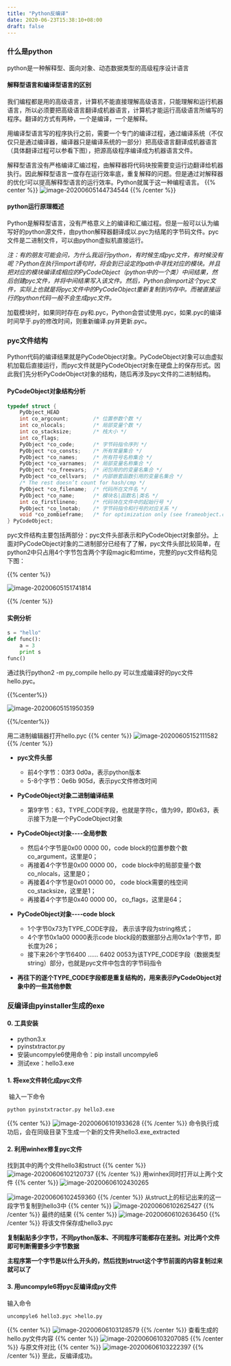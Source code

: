 ```yaml
---
title: "Python反编译"
date: 2020-06-23T15:38:10+08:00
draft: false
---
```


### 什么是python

python是一种解释型、面向对象、动态数据类型的高级程序设计语言

#### 解释型语言和编译型语言的区别

我们编程都是用的高级语言，计算机不能直接理解高级语言，只能理解和运行机器语言，所以必须要把高级语言翻译成机器语言，计算机才能运行高级语言所编写的程序。翻译的方式有两种，一个是编译，一个是解释。

用编译型语言写的程序执行之前，需要一个专门的编译过程，通过编译系统（不仅仅只是通过编译器，编译器只是编译系统的一部分）把高级语言翻译成机器语言（具体翻译过程可以参看下图），把源高级程序编译成为机器语言文件。

解释型语言没有严格编译汇编过程，由解释器将代码块按需要变运行边翻译给机器执行。因此解释型语言一度存在运行效率底，重复解释的问题。但是通过对解释器的优化!可以提高解释型语言的运行效率。Python就属于这一种编程语言。
{{% center %}}
![image-20200605144734544](assets/image-20200605144734544.png)
{{% /center %}}
#### python运行原理概述

Python是解释型语言，没有严格意义上的编译和汇编过程。但是一般可以认为编写好的python源文件，由python解释器翻译成以.pyc为结尾的字节码文件。pyc文件是二进制文件，可以由python虚拟机直接运行。

*注：有的朋友可能会问，为什么我运行python，有时候生成pyc文件，有时候没有呢？Python在执行import语句时，将会到已设定的path中寻找对应的模块。并且把对应的模块编译成相应的PyCodeObject（python中的一个类）中间结果，然后创建pyc文件，并将中间结果写入该文件。然后，Python会import这个pyc文件，实际上也就是将pyc文件中的PyCodeObject重新复制到内存中。而被直接运行的python代码一般不会生成pyc文件。*

加载模块时，如果同时存在.py和.pyc，Python会尝试使用.pyc，如果.pyc的编译时间早于.py的修改时间，则重新编译.py并更新.pyc。

### pyc文件结构

Python代码的编译结果就是PyCodeObject对象。PyCodeObject对象可以由虚拟机加载后直接运行，而pyc文件就是PyCodeObject对象在硬盘上的保存形式。因此我们先分析PyCodeObject对象的结构，随后再涉及pyc文件的二进制结构。

#### PyCodeObject对象结构分析

```c++
typedef struct {
    PyObject_HEAD
    int co_argcount;        /* 位置参数个数 */
    int co_nlocals;         /* 局部变量个数 */
    int co_stacksize;       /* 栈大小 */
    int co_flags;   
    PyObject *co_code;      /* 字节码指令序列 */
    PyObject *co_consts;    /* 所有常量集合 */
    PyObject *co_names;     /* 所有符号名称集合 */
    PyObject *co_varnames;  /* 局部变量名称集合 */
    PyObject *co_freevars;  /* 闭包用的的变量名集合 */
    PyObject *co_cellvars;  /* 内部嵌套函数引用的变量名集合 */
    /* The rest doesn’t count for hash/cmp */
    PyObject *co_filename;  /* 代码所在文件名 */
    PyObject *co_name;      /* 模块名|函数名|类名 */
    int co_firstlineno;     /* 代码块在文件中的起始行号 */
    PyObject *co_lnotab;    /* 字节码指令和行号的对应关系 */
    void *co_zombieframe;   /* for optimization only (see frameobject.c) */
} PyCodeObject;
```

pyc文件结构主要包括两部分：pyc文件头部表示和PyCodeObject对象部分。上面对PyCodeObject对象的二进制部分已经有了了解，pyc文件头部比较简单，在python2中只占用4个字节包含两个字段magic和mtime，完整的pyc文件结构见下图：

{{% center %}}

![image-20200605151741814](assets/image-20200605151741814.png)

{{% /center %}}

#### 实例分析

```python
s = "hello"          
def func():
    a = 3 
    print s
func()
```

通过执行python2 -m py_compile hello.py 可以生成编译好的pyc文件hello.pyc。

{{%center%}}

![image-20200605151950359](assets/image-20200605151950359.png)

{{%/center%}}

用二进制编辑器打开hello.pyc
{{% center %}}
![image-20200605152111582](assets/image-20200605152111582.png)
{{% /center %}}

- **pyc文件头部**
  - 前4个字节：03f3 0d0a，表示python版本
  - 5-8个字节：0e6b 905d，表示pyc文件修改时间

- **PyCodeObject对象二进制编译结果**
  - 第9字节：63，TYPE_CODE字段，也就是字符c，值为99，即0x63，表示接下为是一个PyCodeObject对象
- **PyCodeObject对象----全局参数**
  - 然后4个字节是0x00 0000 00，code block的位置参数个数co_argument，这里是0；
  - 再接着4个字节是0x00 0000 00， code block中的局部变量个数co_nlocals，这里是0；
  - 再接着4个字节是0x01 0000 00， code block需要的栈空间co_stacksize，这里是1；
  - 再接着4个字节是0x40 0000 00， co_flags，这里是64；
- **PyCodeObject对象----code block**
  - 1个字节0x73为TYPE_CODE字段， 表示该字段为string格式；
  - 4个字节0x1a00 0000表示code block段的数据部分占用0x1a个字节，即长度为26；
  - 接下来26个字节6400 ...... 6402 0053为该TYPE_CODE字段（数据类型string）部分，也就是pyc文件中包含的字节码指令
- **再往下的逐个TYPE_CODE字段都是重复结构的，用来表示PyCodeObject对象中的一些其他参数**

### 反编译由pyinstaller生成的exe

#### 0. 工具安装

- python3.x
- pyinstxtractor.py
- 安装uncompyle6使用命令：pip install uncompyle6 
- 测试exe：hello3.exe

#### 1. 将exe文件转化成pyc文件

​	输入一下命令

```
python pyinstxtractor.py hello3.exe
```
{{% center %}}
![image-20200606101933628](assets/image-20200606101933628.png)
{{% /center %}}
命令执行成功后，会在同级目录下生成一个新的文件夹hello3.exe_extracted

#### 2. 利用winhex修复pyc文件

找到其中的两个文件hello3和struct
{{% center %}}
![image-20200606102120737](assets/image-20200606102120737.png)
{{% /center %}}
用winhex同时打开以上两个文件
{{% center %}}
![image-20200606102430265](assets/image-20200606102430265.png)

![image-20200606102459360](assets/image-20200606102459360.png)
{{% /center %}}
从struct上的标记出来的这一段字节复制到hello3中
{{% center %}}
![image-20200606102625427](assets/image-20200606102625427.png)
{{% /center %}}
最终的结果
{{% center %}}
![image-20200606102636450](assets/image-20200606102636450.png)
{{% /center %}}
将该文件保存成hello3.pyc

**复制黏贴多少字节，不同python版本、不同程序可能都存在差别。对比两个文件即可判断需要多少字节数据**

**主程序第一个字节是以什么开头的，然后找到struct这个字节前面的内容复制过来就可以了**

#### 3. 用**uncompyle6**将pyc反编译成py文件

输入命令

```
uncompyle6 hello3.pyc >hello.py
```
{{% center %}}
![image-20200606103128579](assets/image-20200606103128579.png)
{{% /center %}}
查看生成的hello.py文件内容
{{% center %}}
![image-20200606103207085](assets/image-20200606103207085.png)
{{% /center %}}
与原文件对比
{{% center %}}
![image-20200606103222397](assets/image-20200606103222397.png)
{{% /center %}}
至此，反编译成功。